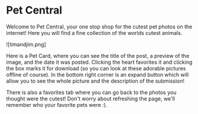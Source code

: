 # Pet Central

Welcome to Pet Central, your one stop shop for the cutest pet photos on the internet! Here you will find a fine collection of the worlds cutest animals.

![timandjim.png]

Here is a Pet Card, where you can see the title of the post, a preview of the image, and the date it was posted. Clicking the heart favorites it and clicking the box marks it for download (so you can look at these adorable pictures offline of course). In the bottom right corner is an expand button which will allow you to see the whole picture and the description of the submission! 

There is also a favorites tab where you can go back to the photos you thought were the cutest! Don't worry about refreshing the page, we'll remember who your favorite pets were :).